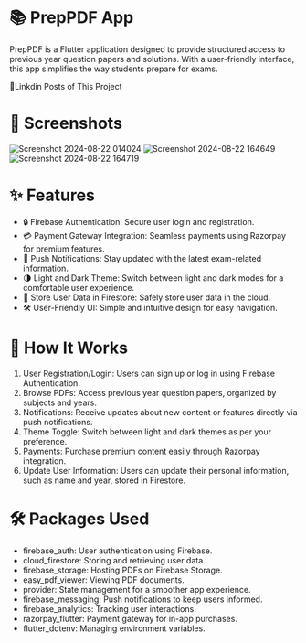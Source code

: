 # 📚 PrepPDF App

PrepPDF is a Flutter application designed to provide structured access to previous year question papers and solutions. With a user-friendly interface, this app simplifies the way students prepare for exams.


🔗Linkdin Posts of This Project


# 📸 Screenshots
![Screenshot 2024-08-22 014024](https://github.com/user-attachments/assets/0d742442-a404-42c1-b136-0a1f3a2f51de)
![Screenshot 2024-08-22 164649](https://github.com/user-attachments/assets/500cb030-9606-40cd-9ea0-9f72d3a47098)
![Screenshot 2024-08-22 164719](https://github.com/user-attachments/assets/f7c53a7c-73de-41a3-82fc-a2843622a4e7)


# ✨ Features
- 🔒 Firebase Authentication: Secure user login and registration.
- 💳 Payment Gateway Integration: Seamless payments using Razorpay for premium features.
- 📲 Push Notifications: Stay updated with the latest exam-related information.
- 🌗 Light and Dark Theme: Switch between light and dark modes for a comfortable user experience.
- 📂 Store User Data in Firestore: Safely store user data in the cloud.
- 🛠️ User-Friendly UI: Simple and intuitive design for easy navigation.


# 🚀 How It Works
1. User Registration/Login: Users can sign up or log in using Firebase Authentication.
2. Browse PDFs: Access previous year question papers, organized by subjects and years.
3. Notifications: Receive updates about new content or features directly via push notifications.
4. Theme Toggle: Switch between light and dark themes as per your preference.
5. Payments: Purchase premium content easily through Razorpay integration.
6. Update User Information: Users can update their personal information, such as name and year, stored in Firestore.


# 🛠️ Packages Used
- firebase_auth: User authentication using Firebase.
- cloud_firestore: Storing and retrieving user data.
- firebase_storage: Hosting PDFs on Firebase Storage.
- easy_pdf_viewer: Viewing PDF documents.
- provider: State management for a smoother app experience.
- firebase_messaging: Push notifications to keep users informed.
- firebase_analytics: Tracking user interactions.
- razorpay_flutter: Payment gateway for in-app purchases.
- flutter_dotenv: Managing environment variables.

